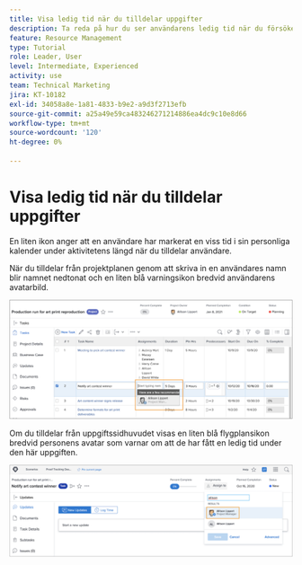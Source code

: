 ```yaml
---
title: Visa ledig tid när du tilldelar uppgifter
description: Ta reda på hur du ser användarens ledig tid när du försöker utföra uppgiftstilldelningar.
feature: Resource Management
type: Tutorial
role: Leader, User
level: Intermediate, Experienced
activity: use
team: Technical Marketing
jira: KT-10182
exl-id: 34058a8e-1a81-4833-b9e2-a9d3f2713efb
source-git-commit: a25a49e59ca483246271214886ea4dc9c10e8d66
workflow-type: tm+mt
source-wordcount: '120'
ht-degree: 0%

---
```


# Visa ledig tid när du tilldelar uppgifter

En liten ikon anger att en användare har markerat en viss tid i sin personliga kalender under aktivitetens längd när du tilldelar användare.

När du tilldelar från projektplanen genom att skriva in en användares namn blir namnet nedtonat och en liten blå varningsikon bredvid användarens avatarbild.

![nedtonad användare för pto](assets/toat_01.png)

Om du tilldelar från uppgiftssidhuvudet visas en liten blå flygplansikon bredvid personens avatar som varnar om att de har fått en ledig tid under den här uppgiften.

![tilldelning av användaraktivitet](assets/toat_02.png)
